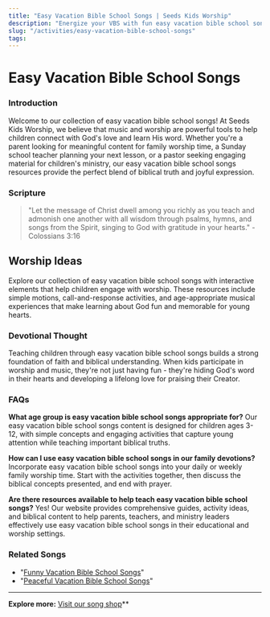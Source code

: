 ```yaml
---
title: "Easy Vacation Bible School Songs | Seeds Kids Worship"
description: "Energize your VBS with fun easy vacation bible school songs. Engaging worship music and activities for summer children's ministry."
slug: "/activities/easy-vacation-bible-school-songs"
tags:
---
```


# Easy Vacation Bible School Songs

### Introduction

Welcome to our collection of easy vacation bible school songs! At Seeds Kids Worship, we believe that music and worship are powerful tools to help children connect with God's love and learn His word. Whether you're a parent looking for meaningful content for family worship time, a Sunday school teacher planning your next lesson, or a pastor seeking engaging material for children's ministry, our easy vacation bible school songs resources provide the perfect blend of biblical truth and joyful expression.

### Scripture

> "Let the message of Christ dwell among you richly as you teach and admonish one another with all wisdom through psalms, hymns, and songs from the Spirit, singing to God with gratitude in your hearts." - Colossians 3:16

## Worship Ideas

Explore our collection of easy vacation bible school songs with interactive elements that help children engage with worship. These resources include simple motions, call-and-response activities, and age-appropriate musical experiences that make learning about God fun and memorable for young hearts.

### Devotional Thought

Teaching children through easy vacation bible school songs builds a strong foundation of faith and biblical understanding. When kids participate in worship and music, they're not just having fun - they're hiding God's word in their hearts and developing a lifelong love for praising their Creator.

### FAQs

**What age group is easy vacation bible school songs appropriate for?**
Our easy vacation bible school songs content is designed for children ages 3-12, with simple concepts and engaging activities that capture young attention while teaching important biblical truths.

**How can I use easy vacation bible school songs in our family devotions?**
Incorporate easy vacation bible school songs into your daily or weekly family worship time. Start with the activities together, then discuss the biblical concepts presented, and end with prayer.

**Are there resources available to help teach easy vacation bible school songs?**
Yes! Our website provides comprehensive guides, activity ideas, and biblical content to help parents, teachers, and ministry leaders effectively use easy vacation bible school songs in their educational and worship settings.

### Related Songs

- "[Funny Vacation Bible School Songs](/activities/funny-vacation-bible-school-songs/)"
- "[Peaceful Vacation Bible School Songs](/activities/peaceful-vacation-bible-school-songs/)"

---

**Explore more:** [Visit our song shop](https://seedskidsworship.com/shop)**

<!-- Schema Markup -->
<script type="application/ld+json">
{
  "@context": "https://schema.org",
  "@type": "MusicRecording",
  "name": "Easy Vacation Bible School Songs",
  "byArtist": {
    "@type": "MusicGroup",
    "name": "Seeds Kids Worship"
  },
  "isFamilyFriendly": true,
  "url": "https://seedskidsworship.com/activities/easy-vacation-bible-school-songs/"
}
</script>